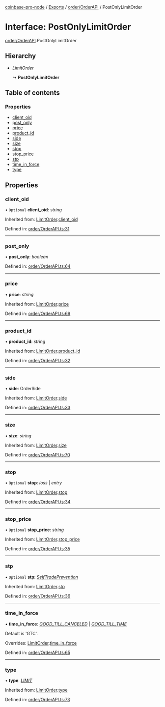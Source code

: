 [coinbase-pro-node](../README.md) / [Exports](../modules.md) / [order/OrderAPI](../modules/order_orderapi.md) / PostOnlyLimitOrder

# Interface: PostOnlyLimitOrder

[order/OrderAPI](../modules/order_orderapi.md).PostOnlyLimitOrder

## Hierarchy

- [_LimitOrder_](order_orderapi.limitorder.md)

  ↳ **PostOnlyLimitOrder**

## Table of contents

### Properties

- [client_oid](order_orderapi.postonlylimitorder.md#client_oid)
- [post_only](order_orderapi.postonlylimitorder.md#post_only)
- [price](order_orderapi.postonlylimitorder.md#price)
- [product_id](order_orderapi.postonlylimitorder.md#product_id)
- [side](order_orderapi.postonlylimitorder.md#side)
- [size](order_orderapi.postonlylimitorder.md#size)
- [stop](order_orderapi.postonlylimitorder.md#stop)
- [stop_price](order_orderapi.postonlylimitorder.md#stop_price)
- [stp](order_orderapi.postonlylimitorder.md#stp)
- [time_in_force](order_orderapi.postonlylimitorder.md#time_in_force)
- [type](order_orderapi.postonlylimitorder.md#type)

## Properties

### client_oid

• `Optional` **client_oid**: _string_

Inherited from: [LimitOrder](order_orderapi.limitorder.md).[client_oid](order_orderapi.limitorder.md#client_oid)

Defined in: [order/OrderAPI.ts:31](https://github.com/bennycode/coinbase-pro-node/blob/3a89239/src/order/OrderAPI.ts#L31)

---

### post_only

• **post_only**: _boolean_

Defined in: [order/OrderAPI.ts:64](https://github.com/bennycode/coinbase-pro-node/blob/3a89239/src/order/OrderAPI.ts#L64)

---

### price

• **price**: _string_

Inherited from: [LimitOrder](order_orderapi.limitorder.md).[price](order_orderapi.limitorder.md#price)

Defined in: [order/OrderAPI.ts:69](https://github.com/bennycode/coinbase-pro-node/blob/3a89239/src/order/OrderAPI.ts#L69)

---

### product_id

• **product_id**: _string_

Inherited from: [LimitOrder](order_orderapi.limitorder.md).[product_id](order_orderapi.limitorder.md#product_id)

Defined in: [order/OrderAPI.ts:32](https://github.com/bennycode/coinbase-pro-node/blob/3a89239/src/order/OrderAPI.ts#L32)

---

### side

• **side**: OrderSide

Inherited from: [LimitOrder](order_orderapi.limitorder.md).[side](order_orderapi.limitorder.md#side)

Defined in: [order/OrderAPI.ts:33](https://github.com/bennycode/coinbase-pro-node/blob/3a89239/src/order/OrderAPI.ts#L33)

---

### size

• **size**: _string_

Inherited from: [LimitOrder](order_orderapi.limitorder.md).[size](order_orderapi.limitorder.md#size)

Defined in: [order/OrderAPI.ts:70](https://github.com/bennycode/coinbase-pro-node/blob/3a89239/src/order/OrderAPI.ts#L70)

---

### stop

• `Optional` **stop**: _loss_ \| _entry_

Inherited from: [LimitOrder](order_orderapi.limitorder.md).[stop](order_orderapi.limitorder.md#stop)

Defined in: [order/OrderAPI.ts:34](https://github.com/bennycode/coinbase-pro-node/blob/3a89239/src/order/OrderAPI.ts#L34)

---

### stop_price

• `Optional` **stop_price**: _string_

Inherited from: [LimitOrder](order_orderapi.limitorder.md).[stop_price](order_orderapi.limitorder.md#stop_price)

Defined in: [order/OrderAPI.ts:35](https://github.com/bennycode/coinbase-pro-node/blob/3a89239/src/order/OrderAPI.ts#L35)

---

### stp

• `Optional` **stp**: [_SelfTradePrevention_](../enums/order_orderapi.selftradeprevention.md)

Inherited from: [LimitOrder](order_orderapi.limitorder.md).[stp](order_orderapi.limitorder.md#stp)

Defined in: [order/OrderAPI.ts:36](https://github.com/bennycode/coinbase-pro-node/blob/3a89239/src/order/OrderAPI.ts#L36)

---

### time_in_force

• **time_in_force**: [_GOOD_TILL_CANCELED_](../enums/order_orderapi.timeinforce.md#good_till_canceled) \| [_GOOD_TILL_TIME_](../enums/order_orderapi.timeinforce.md#good_till_time)

Default is 'GTC'.

Overrides: [LimitOrder](order_orderapi.limitorder.md).[time_in_force](order_orderapi.limitorder.md#time_in_force)

Defined in: [order/OrderAPI.ts:65](https://github.com/bennycode/coinbase-pro-node/blob/3a89239/src/order/OrderAPI.ts#L65)

---

### type

• **type**: [_LIMIT_](../enums/order_orderapi.ordertype.md#limit)

Inherited from: [LimitOrder](order_orderapi.limitorder.md).[type](order_orderapi.limitorder.md#type)

Defined in: [order/OrderAPI.ts:73](https://github.com/bennycode/coinbase-pro-node/blob/3a89239/src/order/OrderAPI.ts#L73)
